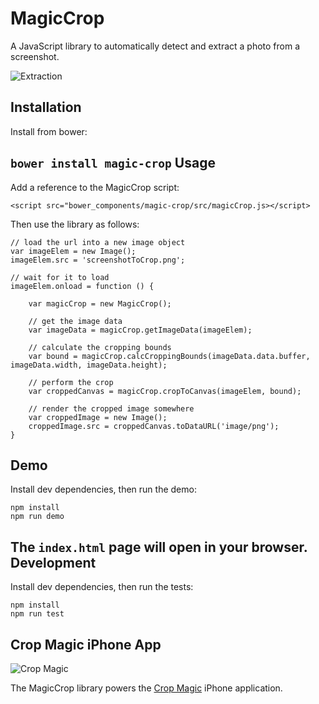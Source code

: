 MagicCrop
=========

A JavaScript library to automatically detect and extract a photo from a screenshot. 

![Extraction](https://raw.githubusercontent.com/mikechamberlain/magic-crop/master/test/images/extracted.jpg)

Installation
------------
Install from bower:

`bower install magic-crop`
Usage
-----
Add a reference to the MagicCrop script:
 
`<script src="bower_components/magic-crop/src/magicCrop.js></script>`

Then use the library as follows:

    // load the url into a new image object
    var imageElem = new Image();
    imageElem.src = 'screenshotToCrop.png';
    
    // wait for it to load
    imageElem.onload = function () {
    
        var magicCrop = new MagicCrop();
        
        // get the image data
        var imageData = magicCrop.getImageData(imageElem);
        
        // calculate the cropping bounds
        var bound = magicCrop.calcCroppingBounds(imageData.data.buffer, imageData.width, imageData.height);

        // perform the crop
        var croppedCanvas = magicCrop.cropToCanvas(imageElem, bound);

        // render the cropped image somewhere
        var croppedImage = new Image();
        croppedImage.src = croppedCanvas.toDataURL('image/png');
    }
Demo
----
Install dev dependencies, then run the demo:

    npm install
    npm run demo

The `index.html` page will open in your browser.
Development
-----------
Install dev dependencies, then run the tests:

    npm install
    npm run test
Crop Magic iPhone App
---------------------
![Crop Magic](http://a5.mzstatic.com/us/r30/Purple49/v4/07/91/99/07919938-f8b7-a188-159d-b213ac6ad877/icon175x175.png)

The MagicCrop library powers the [Crop Magic](https://itunes.apple.com/us/app/crop-magic/id1061397658?mt=8) iPhone application. 
